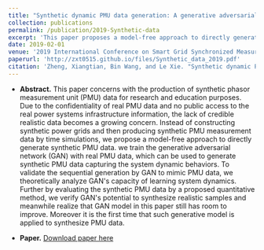 ```yaml
---
title: "Synthetic dynamic PMU data generation: A generative adversarial network approach"
collection: publications
permalink: /publication/2019-Synthetic-data
excerpt: 'This paper proposes a model-free approach to directly generate synthetic PMU data, by training the generative adversarial network (GAN) with real PMU data, which can be used to generate synthetic PMU data capturing the system dynamic behaviors.'
date: 2019-02-01
venue: '2019 International Conference on Smart Grid Synchronized Measurements and Analytics'
paperurl: 'http://zxt0515.github.io/files/Synthetic_data_2019.pdf'
citation: 'Zheng, Xiangtian, Bin Wang, and Le Xie. "Synthetic dynamic PMU data generation: A generative adversarial network approach." In 2019 International Conference on Smart Grid Synchronized Measurements and Analytics (SGSMA), pp. 1-6. IEEE, 2019.'
---
```

- **Abstract.**
This paper concerns with the production of synthetic phasor measurement unit (PMU) data for research and education purposes. Due to the confidentiality of real PMU data and no public access to the real power systems infrastructure information, the lack of credible realistic data becomes a growing concern. Instead of constructing synthetic power grids and then producing synthetic PMU measurement data by time simulations, we propose a model-free approach to directly generate synthetic PMU data. we train the generative adversarial network (GAN) with real PMU data, which can be used to generate synthetic PMU data capturing the system dynamic behaviors. To validate the sequential generation by GAN to mimic PMU data, we theoretically analyze GAN's capacity of learning system dynamics. Further by evaluating the synthetic PMU data by a proposed quantitative method, we verify GAN's potential to synthesize realistic samples and meanwhile realize that GAN model in this paper still has room to improve. Moreover it is the first time that such generative model is applied to synthesize PMU data.

- **Paper.** [Download paper here](http://zxt0515.github.io/files/Synthetic_data_2019.pdf)